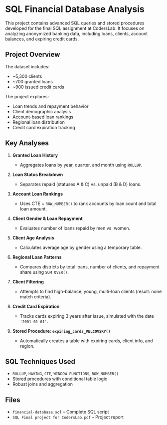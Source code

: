 # SQL Financial Database Analysis

This project contains advanced SQL queries and stored procedures developed for the final SQL assignment at CodersLab. It focuses on analyzing anonymized banking data, including loans, clients, account balances, and expiring credit cards.

## Project Overview

The dataset includes:
- ~5,300 clients
- ~700 granted loans
- ~900 issued credit cards

The project explores:
- Loan trends and repayment behavior
- Client demographic analysis
- Account-based loan rankings
- Regional loan distribution
- Credit card expiration tracking

## Key Analyses

1. **Granted Loan History**
   - Aggregates loans by year, quarter, and month using `ROLLUP`.

2. **Loan Status Breakdown**
   - Separates repaid (statuses A & C) vs. unpaid (B & D) loans.

3. **Account Loan Rankings**
   - Uses CTE + `ROW_NUMBER()` to rank accounts by loan count and total loan amount.

4. **Client Gender & Loan Repayment**
   - Evaluates number of loans repaid by men vs. women.

5. **Client Age Analysis**
   - Calculates average age by gender using a temporary table.

6. **Regional Loan Patterns**
   - Compares districts by total loans, number of clients, and repayment share using `SUM OVER()`.

7. **Client Filtering**
   - Attempts to find high-balance, young, multi-loan clients (result: none match criteria).

8. **Credit Card Expiration**
   - Tracks cards expiring 3 years after issue, simulated with the date `'2001-01-01'`.

9. **Stored Procedure: `expiring_cards_VELCOVSKY()`**
   - Automatically creates a table with expiring cards, client info, and region.

## SQL Techniques Used

- `ROLLUP`, `HAVING`, `CTE`, `WINDOW FUNCTIONS`, `ROW_NUMBER()`
- Stored procedures with conditional table logic
- Robust joins and aggregation

## Files

- `financial-database.sql` – Complete SQL script
- `SQL Final project for CodersLab.pdf` – Project report
